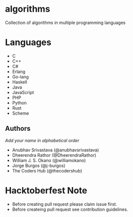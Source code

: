 # algorithms
Collection of algorithms in multiple programming languages

# Languages
- C
- C++
- C#
- Erlang
- Go-lang
- Haskell
- Java
- JavaScript
- PHP
- Python
- Rust
- Scheme

## Authors
  *Add your name in alphabetical order*
- Anubhav Srivastava (@anubhavsrivastava)
- Dheerendra Rathor (@DheerendraRathor)
- William J. S. Okano (@williamokano)
- Jorge Burgos (@j-burgos)
- The Coders Hub (@thecodershub)

# Hacktoberfest Note
- Before creating pull request please claim issue first.
- Before createing pull request see contribution guidelines.
